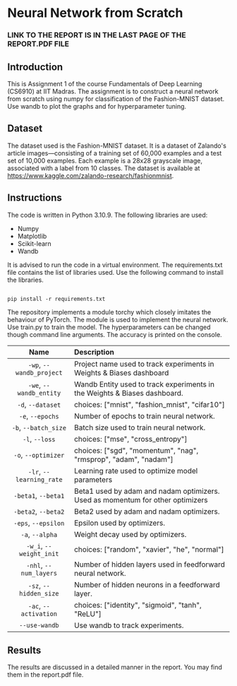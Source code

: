 # Neural Network from Scratch

### LINK TO THE REPORT IS IN THE LAST PAGE OF THE REPORT.PDF FILE

## Introduction

This is Assignment 1 of the course Fundamentals of Deep Learning (CS6910) at IIT Madras. The assignment is to construct a neural network from scratch using numpy for classification of the Fashion-MNIST dataset. Use wandb to plot the graphs and for hyperparameter tuning.

## Dataset

The dataset used is the Fashion-MNIST dataset. It is a dataset of Zalando's article images—consisting of a training set of 60,000 examples and a test set of 10,000 examples. Each example is a 28x28 grayscale image, associated with a label from 10 classes. The dataset is available at https://www.kaggle.com/zalando-research/fashionmnist.

## Instructions

The code is written in Python 3.10.9. The following libraries are used:
- Numpy
- Matplotlib
- Scikit-learn
- Wandb

It is advised to run the code in a virtual environment. The requirements.txt file contains the list of libraries used. Use the following command to install the libraries.

```

pip install -r requirements.txt

```

The repository implements a module torchy which closely imitates the behaviour of PyTorch. The module is used to implement the neural network. Use train.py to train the model. The hyperparameters can be changed though command line arguments. The accuracy is printed on the console.

|           Name           | Description                                                                   |
| :----------------------: | :-----------------------------------------------------------------------------|
| `-wp`, `--wandb_project` | Project name used to track experiments in Weights & Biases dashboard          |
|  `-we`, `--wandb_entity` | Wandb Entity used to track experiments in the Weights & Biases dashboard.     |
|     `-d`, `--dataset`    | choices:  ["mnist", "fashion_mnist", "cifar10"]                               |
|     `-e`, `--epochs`     | Number of epochs to train neural network.                                     |
|   `-b`, `--batch_size`   | Batch size used to train neural network.                                      |
|      `-l`, `--loss`      | choices:  ["mse", "cross_entropy"]                                            |
|    `-o`, `--optimizer`   | choices:  ["sgd", "momentum", "nag", "rmsprop", "adam", "nadam"]              |
| `-lr`, `--learning_rate` | Learning rate used to optimize model parameters                               |
|    `-beta1`, `--beta1`   | Beta1 used by adam and nadam optimizers. Used as momentum for other optimizers|
|    `-beta2`, `--beta2`   | Beta2 used by adam and nadam optimizers.                                      |
|    `-eps`, `--epsilon`   | Epsilon used by optimizers.                                                   |
| `-a`, `--alpha`          | Weight decay used by optimizers.                                              |
|  `-w_i`, `--weight_init` | choices:  ["random", "xavier", "he", "normal"]                                |
|  `-nhl`, `--num_layers`  | Number of hidden layers used in feedforward neural network.                   |
|  `-sz`, `--hidden_size`  | Number of hidden neurons in a feedforward layer.                              |
|   `-ac`, `--activation`  | choices:  ["identity", "sigmoid", "tanh", "ReLU"]                             |
| `--use-wandb`            | Use wandb to track experiments.                                               |

## Results

The results are discussed in a detailed manner in the report. You may find them in the report.pdf file.
